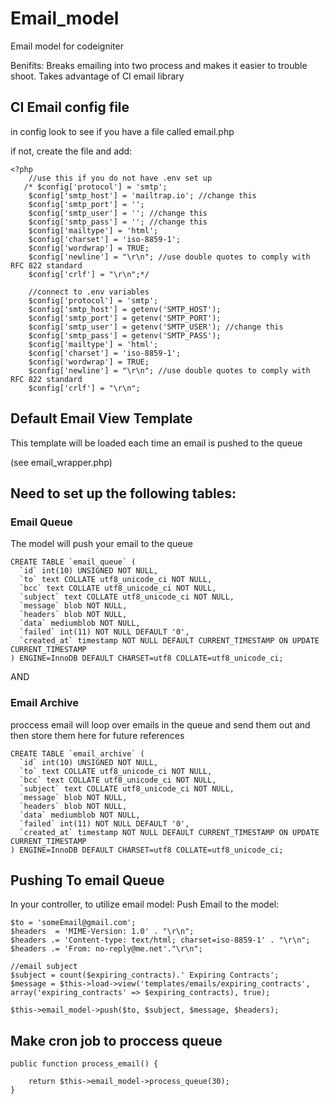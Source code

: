 # Email_model
Email model for codeigniter

Benifits: 
Breaks emailing into two process and makes it easier to trouble shoot.
Takes advantage of CI email library

## CI Email config file
in config look to see if you have a file called email.php

if not, create the file and add:

```
<?php
    //use this if you do not have .env set up
   /* $config['protocol'] = 'smtp';
    $config['smtp_host'] = 'mailtrap.io'; //change this
    $config['smtp_port'] = '';
    $config['smtp_user'] = ''; //change this
    $config['smtp_pass'] = ''; //change this
    $config['mailtype'] = 'html';
    $config['charset'] = 'iso-8859-1';
    $config['wordwrap'] = TRUE;
    $config['newline'] = "\r\n"; //use double quotes to comply with RFC 822 standard
    $config['crlf'] = "\r\n";*/
    
    //connect to .env variables
    $config['protocol'] = 'smtp';
    $config['smtp_host'] = getenv('SMTP_HOST');
    $config['smtp_port'] = getenv('SMTP_PORT');
    $config['smtp_user'] = getenv('SMTP_USER'); //change this
    $config['smtp_pass'] = getenv('SMTP_PASS');
    $config['mailtype'] = 'html';
    $config['charset'] = 'iso-8859-1';
    $config['wordwrap'] = TRUE;
    $config['newline'] = "\r\n"; //use double quotes to comply with RFC 822 standard
    $config['crlf'] = "\r\n";
```
## Default Email View Template
This template will be loaded each time an email is pushed to the queue

(see email_wrapper.php)

## Need to set up the following tables:

### Email Queue

The model will push your email to the queue
```
CREATE TABLE `email_queue` (
  `id` int(10) UNSIGNED NOT NULL,
  `to` text COLLATE utf8_unicode_ci NOT NULL,
  `bcc` text COLLATE utf8_unicode_ci NOT NULL,
  `subject` text COLLATE utf8_unicode_ci NOT NULL,
  `message` blob NOT NULL,
  `headers` blob NOT NULL,
  `data` mediumblob NOT NULL,
  `failed` int(11) NOT NULL DEFAULT '0',
  `created_at` timestamp NOT NULL DEFAULT CURRENT_TIMESTAMP ON UPDATE CURRENT_TIMESTAMP
) ENGINE=InnoDB DEFAULT CHARSET=utf8 COLLATE=utf8_unicode_ci;
```
AND 

### Email Archive
proccess email will loop over emails in the queue and send them out and then store them here for future references
```
CREATE TABLE `email_archive` (
  `id` int(10) UNSIGNED NOT NULL,
  `to` text COLLATE utf8_unicode_ci NOT NULL,
  `bcc` text COLLATE utf8_unicode_ci NOT NULL,
  `subject` text COLLATE utf8_unicode_ci NOT NULL,
  `message` blob NOT NULL,
  `headers` blob NOT NULL,
  `data` mediumblob NOT NULL,
  `failed` int(11) NOT NULL DEFAULT '0',
  `created_at` timestamp NOT NULL DEFAULT CURRENT_TIMESTAMP ON UPDATE CURRENT_TIMESTAMP
) ENGINE=InnoDB DEFAULT CHARSET=utf8 COLLATE=utf8_unicode_ci;
```
## Pushing To email Queue
In your controller, to utilize email model:
Push Email to the model:

```
$to = 'someEmail@gmail.com';
$headers  = 'MIME-Version: 1.0' . "\r\n";
$headers .= 'Content-type: text/html; charset=iso-8859-1' . "\r\n";
$headers .= 'From: no-reply@me.net'."\r\n";

//email subject
$subject = count($expiring_contracts).' Expiring Contracts';
$message = $this->load->view('templates/emails/expiring_contracts', array('expiring_contracts' => $expiring_contracts), true);

$this->email_model->push($to, $subject, $message, $headers);
```

## Make cron job to proccess queue

```
public function process_email() {

    return $this->email_model->process_queue(30);
}

```




